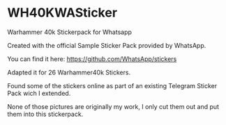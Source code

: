 # WH40KWASticker
Warhammer 40k Stickerpack for Whatsapp

Created with the official Sample Sticker Pack provided by WhatsApp.

You can find it here: https://github.com/WhatsApp/stickers

Adapted it for 26 Warhammer40k Stickers.

Found some of the stickers online as part of an existing Telegram Sticker Pack wich I extended.

None of those pictures are originally my work, I only cut them out and put them into this stickerpack.
